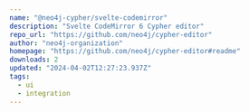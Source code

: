 ```yaml
---
name: "@neo4j-cypher/svelte-codemirror"
description: "Svelte CodeMirror 6 Cypher editor"
repo_url: "https://github.com/neo4j/cypher-editor"
author: "neo4j-organization"
homepage: "https://github.com/neo4j/cypher-editor#readme"
downloads: 2
updated: "2024-04-02T12:27:23.937Z"
tags: 
  - ui
  - integration
---
```

